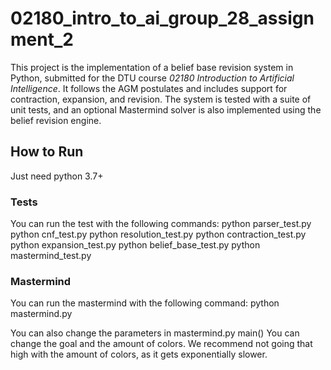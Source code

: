 # 02180_intro_to_ai_group_28_assignment_2

This project is the implementation of a belief base revision system in Python, submitted for the DTU course *02180 Introduction to Artificial Intelligence*. It follows the AGM postulates and includes support for contraction, expansion, and revision. The system is tested with a suite of unit tests, and an optional Mastermind solver is also implemented using the belief revision engine.

## How to Run
Just need python 3.7+

### Tests
You can run the test with the following commands:
python parser_test.py
python cnf_test.py
python resolution_test.py
python contraction_test.py
python expansion_test.py
python belief_base_test.py
python mastermind_test.py

### Mastermind
You can run the mastermind with the following command:
python mastermind.py

You can also change the parameters in mastermind.py  main()
You can change the goal and the amount of colors.
We recommend not going that high with the amount of colors, as it gets exponentially slower.